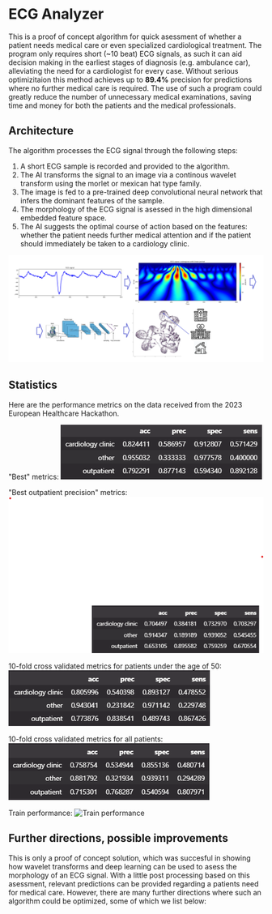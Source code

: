 # ECG Analyzer

This is a proof of concept algorithm for quick asessment of whether a patient needs medical care or even specialized cardiological treatment. The program only requires short (~10 beat) ECG signals, as such it can aid decision making in the earliest stages of diagnosis (e.g. ambulance car), alleviating the need for a cardiologist for every case. Without serious optimizitaion this method achieves up to **89.4%** precision for predictions where no further medical care is required. The use of such a program could greatly reduce the number of unnecessary medical examinations, saving time and money for both the patients and the medical professionals.

## Architecture

The algorithm processes the ECG signal through the following steps:
1. A short ECG sample is recorded and provided to the algorithm.
2. The AI transforms the signal to an image via a continous wavelet transform using the morlet or mexican hat type family.
3. The image is fed to a pre-trained deep convolutional neural network that infers the dominant features of the sample.
4. The morphology of the ECG signal is asessed in the high dimensional embedded feature space.
5. The AI suggests the optimal course of action based on the features: whether the patient needs further medical attention and if the patient should immediately be taken to a cardiology clinic.

![Visual abstract](./visual_abstract_with_embedding_2liner.png "Visual abstract")

## Statistics

Here are the performance metrics on the data received from the 2023 European Healthcare Hackathon.

"Best" metrics:
![Best metrics](./best_performance.png "Best metrics")

"Best outpatient precision" metrics:
![Best outpatient precision](./best_outp_perf.png "Best outpatient precision")

10-fold cross validated metrics for patients under the age of 50:
![10-fold cross-validation under the age of 50](./mean_perf_under_50.png "10-fold cross-validation under the age of 50")

10-fold cross validated metrics for all patients:
![10-fold cross-validation on all patients](./mean_perf.png "10-fold cross-validation on all patients")

Train performance:
![Train performance](./train_performance.png "Train performance")


## Further directions, possible improvements

This is only a proof of concept solution, which was succesful in showing how wavelet transforms and deep learning can be used to asess the morphology of an ECG signal. With a little post processing based on this asessment, relevant predictions can be provided regarding a patients need for medical care. However, there are many further directions where such an algorithm could be optimized, some of which we list below:

